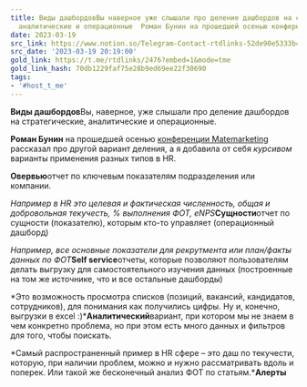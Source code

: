 ```yaml
---
title: Виды дашбордовВы наверное уже слышали про деление дашбордов на стратегические
  аналитические и операционные  Роман Бунин на прошедшей осенью конференци
date: 2023-03-19
src_link: https://www.notion.so/Telegram-Contact-rtdlinks-52de90e5333b4a1795af14b29987584e
src_date: '2023-03-19 20:19:00'
gold_link: https://t.me/rtdlinks/2476?embed=1&mode=tme
gold_link_hash: 70db1229faf75e28b9ed69ee22f30690
tags:
- '#host_t_me'
---
```


**Виды дашбордов**Вы, наверное, уже слышали про деление дашбордов на стратегические, аналитические и операционные.  
  
**Роман Бунин** на прошедшей осенью [конференции Matemarketing](https://matemarketing.ru/) рассказал про другой вариант деления, а я добавила от себя *курсивом* варианты применения разных типов в HR.  
  
**Овервью**отчет по ключевым показателям подразделения или компании.  
  
*Например в HR это целевая и фактическая численность, общая и добровольная текучесть, % выполнения ФОТ, eNPS***Сущности**отчет по сущности (показателю), которым кто-то управляет (операционный дашборд)  
  
*Например, все основные показатели для рекрутмента или план/факты данных по ФОТ***Self serviсe**отчеты, которые позволяют пользователям делать выгрузку для самостоятельного изучения данных (построенные на том же источнике, что и все остальные дашборды)  
  
*Это возможность просмотра списков (позиций, вакансий, кандидатов, сотрудников), для понимания как получились цифры. Ну и, конечно, выгрузки в excel :)***Аналитический**вариант, при котором мы не знаем в чем конкретно проблема, но при этом есть много данных и фильтров для того, чтобы поискать.  
  
*Cамый распространенный пример в HR сфере – это даш по текучести, которую, при наличии проблем, можно и нужно рассматривать вдоль и поперек. Или такой же бесконечный анализ ФОТ по статьям.***Алерты**